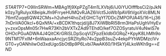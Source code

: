 $START$P7+O9IInSRWm+MBAg1fj9XpPZgT4m1LXVbj6/iJ0iYUOlfffbsCi2/pJkNk0zy7gRulyxX8eipkJfn9FrryeHUMQvRJAZ6iVct5JoWb1pAV6tVgoXVc8MLN76mfZuqq6QW42CMs+h2uheH4hoZxEGHCTqYf7DDcZMPOPJA45/16+Lj367nDnVA0Okcl+6QxNfA/+xBCDK1thqcjd/jj8J7XiWBbRI58rm3HaPsUghVHyEvy+zxxOpsMn05r7HwR73Kh2bVXTxZAd9TEhdO/kef7OZOSyratuV4uNwiS7eOHOcPGuADWA4J4QitCKrGRiSLDpScqVIZFpzEkldbGGRqZ+KpyK8LhMh9o9NTM17FxIM+6nWaaxaAncjycSRZItyRo74v2ppB3suZv4ekpPYhWDMzclVvGT0+yOANhilwOd3xdUgoSbOtBp9P6Lvbi7AwAK60/1HSkYj4LkoWKh9g==$END$